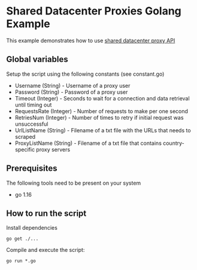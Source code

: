 # Shared Datacenter Proxies Golang Example

This example demonstrates how to use [shared datacenter proxy API](https://developers.oxylabs.io/shared-dc/#quick-start) 

## Global variables

Setup the script using the following constants (see constant.go)

* Username (String) - Username of a proxy user
* Password (String) - Password of a proxy user
* Timeout (Integer) - Seconds to wait for a connection and data retrieval until timing out
* RequestsRate (Integer) - Number of requests to make per one second
* RetriesNum (Integer) - Number of times to retry if initial request was unsuccessful
* UrlListName (String) - Filename of a txt file with the URLs that needs to scraped
* ProxyListName (String) - Filename of a txt file that contains country-specific proxy servers

## Prerequisites

The following tools need to be present on your system
* go 1.16

## How to run the script

Install dependencies
```
go get ./...
```

Compile and execute the script:
```
go run *.go
```

